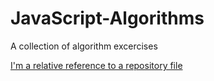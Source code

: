 # JavaScript-Algorithms
A collection of algorithm excercises 

[I'm a relative reference to a repository file](./ArraySumValue.js)

